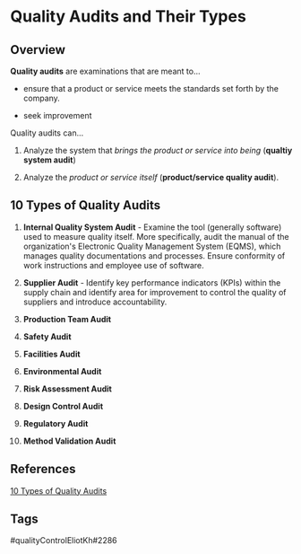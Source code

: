 # Quality Audits and Their Types

## Overview
**Quality audits** are examinations that are meant to...

* ensure that a product or service meets the standards set forth by the company.

* seek improvement 

Quality audits can...

1. Analyze the system that *brings the product or service into being* (**qualtiy system audit**)

2. Analyze the *product or service itself* (**product/service quality audit**).

## 10 Types of Quality Audits

1. **Internal Quality System Audit** - Examine the tool (generally software) used to measure quality itself. More specifically, audit the manual of the organization's Electronic Quality Management System (EQMS), which manages quality documentations and processes. Ensure conformity of work instructions and employee use of software.
 
2. **Supplier Audit** - Identify key performance indicators (KPIs) within the supply chain and identify area for improvement to control the quality of suppliers and introduce accountability.

3. **Production Team Audit**
4. **Safety Audit**
5. **Facilities Audit**
6. **Environmental Audit**
7. **Risk Assessment Audit**
8. **Design Control Audit**
9. **Regulatory Audit**
10. **Method Validation Audit**

## References
[10 Types of Quality Audits](https://www.tiptech.com/blog/10-types-of-quality-audits/)

## Tags
#qualityControlEliotKh#2286
